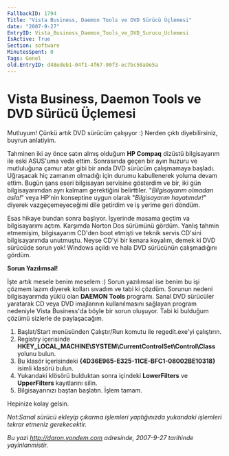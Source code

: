 ```yaml
---
FallbackID: 1794
Title: "Vista Business, Daemon Tools ve DVD Sürücü Üçlemesi"
date: "2007-9-27"
EntryID: Vista_Business_Daemon_Tools_ve_DVD_Surucu_Uclemesi
IsActive: True
Section: software
MinutesSpent: 0
Tags: Genel
old.EntryID: d48edeb1-04f1-4f67-90f3-ec7bc50a9e5a
---
```

# Vista Business, Daemon Tools ve DVD Sürücü Üçlemesi
Mutluyum! Çünkü artık DVD sürücüm çalışıyor :) Nerden çıktı
diyebilirsiniz, buyrun anlatiyim.

Tahminen iki ay önce satın almış olduğum **HP Compaq** dizüstü
bilgisayarım ile eski ASUS'uma veda ettim. Sonrasında geçen bir ayın
huzuru ve mutluluğuna çamur atar gibi bir anda DVD sürücüm çalışmamaya
başladı. Uğraşacak hiç zamanım olmadığı için durumu kabullenerek yoluma
devam ettim. Bugün şans eseri bilgisayarı servisine gösterdim ve bir,
iki gün bilgisayarımdan ayrı kalmam gerektiğini belirttiler.
"*Bilgisayarım olmadan asla!*" veya HP'nin konseptine uygun olarak
"*Bilgisayarım hayatımdır!*" diyerek vazgeçemeyeceğimi dile getirdim ve
iş yerime geri döndüm.

Esas hikaye bundan sonra başlıyor. İşyerinde masama geçtim va
bilgisayarımı açtım. Karşımda Norton Dos sürümünü gördüm. Yanlış tahmin
etmemişim, bilgisayarım CD'den boot etmişti ve teknik servis CD'sini
bilgisayarımda unutmuştu. Neyse CD'yi bir kenara koyalım, demek ki DVD
sürücüde sorun yok! Windows açıldı ve hala DVD sürücünün çalışmadığını
gördüm.

**Sorun Yazılımsal!**

İşte artık mesele benim meselem :) Sorun yazılımsal ise benim bu işi
çözmem lazım diyerek kolları sıvadım ve tabi ki çözdüm. Sorunun nedeni
bilgisayarımda yüklü olan **DAEMON Tools** programı. Sanal DVD sürücüler
yaratarak CD veya DVD imajlarının kullanılmasını sağlayan program
nedeniyle Vista Business'da böyle bir sorun oluşuyor. Tabi ki bulduğum
çözümü sizlerle de paylaşacağım.

1.  Başlat/Start menüsünden Çalıştır/Run komutu ile regedit.exe'yi
    çalıştırın.
2.  Registry içerisinde
    **HKEY\_LOCAL\_MACHINE\\SYSTEM\\CurrentControlSet\\Control\\Class**
    yolunu bulun.
3.  Bu klasör içerisindeki **{4D36E965-E325-11CE-BFC1-08002BE10318}**
    isimli klasörü bulun.
4.  Yukarıdaki klösörü bulduktan sonra içindeki **LowerFilters** ve
    **UpperFilters** kayıtlarını silin.
5.  Bilgisayarınızı baştan başlatın. İşlem tamam.

Hepinize kolay gelsin.

*Not:Sanal sürücü ekleyip çıkarma işlemleri yaptığınızda yukarıdaki
işlemleri tekrar etmeniz gerekecektir.*



*Bu yazi http://daron.yondem.com adresinde, 2007-9-27 tarihinde yayinlanmistir.*
